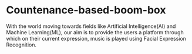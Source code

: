 # Countenance-based-boom-box
With the world moving towards fields like Artificial Intelligence(AI) and Machine Learning(ML), our aim is to provide the users a platform through which on their current expression, music is played using Facial Expression Recognition.   
